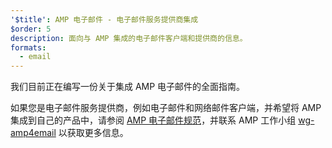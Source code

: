 ```yaml
---
'$title': AMP 电子邮件 - 电子邮件服务提供商集成
$order: 5
description: 面向与 AMP 集成的电子邮件客户端和提供商的信息。
formats:
  - email
---
```


我们目前正在编写一份关于集成 AMP 电子邮件的全面指南。

如果您是电子邮件服务提供商，例如电子邮件和网络邮件客户端，并希望将 AMP 集成到自己的产品中，请参阅 [AMP 电子邮件规范](../../../documentation/guides-and-tutorials/learn/email-spec/amp-email-format.md?format=email)，并联系 AMP 工作小组 [wg-amp4email](https://github.com/ampproject/wg-amp4email) 以获取更多信息。
